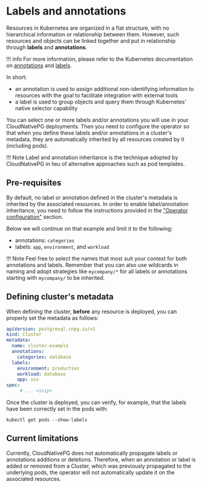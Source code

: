 # Labels and annotations

Resources in Kubernetes are organized in a flat structure, with no hierarchical
information or relationship between them. However, such resources and objects
can be linked together and put in relationship through **labels** and
**annotations**.

!!! info
    For more information, please refer to the Kubernetes documentation on
    [annotations](https://kubernetes.io/docs/concepts/overview/working-with-objects/annotations/) and
    [labels](https://kubernetes.io/docs/concepts/overview/working-with-objects/labels/).

In short:

- an annotation is used to assign additional non-identifying information to
  resources with the goal to facilitate integration with external tools
- a label is used to group objects and query them through Kubernetes' native
  selector capability

You can select one or more labels and/or annotations you will use
in your CloudNativePG deployments. Then you need to configure the operator
so that when you define these labels and/or annotations in a cluster's metadata,
they are automatically inherited by all resources created by it (including pods).

!!! Note
    Label and annotation inheritance is the technique adopted by CloudNativePG
    in lieu of alternative approaches such as pod templates.

## Pre-requisites

By default, no label or annotation defined in the cluster's metadata is
inherited by the associated resources.
In order to enable label/annotation inheritance, you need to follow the
instructions provided in the ["Operator configuration"](operator_conf.md) section.

Below we will continue on that example and limit it to the following:

- annotations: `categories`
- labels: `app`, `environment`, and `workload`

!!! Note
    Feel free to select the names that most suit your context for both
    annotations and labels. Remember that you can also use wildcards
    in naming and adopt strategies like `mycompany/*` for all labels
    or annotations starting with `mycompany/` to be inherited.

## Defining cluster's metadata

When defining the cluster, **before** any resource is deployed, you can
properly set the metadata as follows:

```yaml
apiVersion: postgresql.cnpg.io/v1
kind: Cluster
metadata:
  name: cluster-example
  annotations:
    categories: database
  labels:
    environment: production
    workload: database
    app: sso
spec:
     # ... <snip>
```

Once the cluster is deployed, you can verify, for example, that the labels
have been correctly set in the pods with:

```shell
kubectl get pods --show-labels
```

## Current limitations

Currently, CloudNativePG does not automatically propagate labels or
annotations additions or deletions. Therefore, when an annotation or label is added or removed from
a Cluster, which was previously propagated to the underlying pods, the operator
will not automatically update it on the associated resources.
